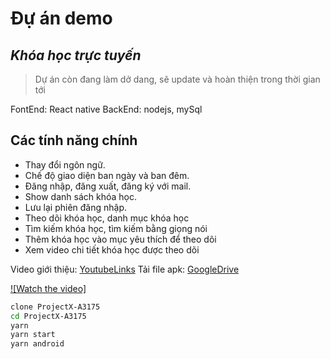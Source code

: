 # Đự án demo
## _Khóa học trực tuyến_

>Dự án còn đang làm dở dang, sẽ update và hoàn thiện trong thời gian tới

FontEnd: React native
BackEnd: nodejs, mySql

## Các tính năng chính

- Thay đổi ngôn ngữ.
- Chế độ giao diện ban ngày và ban đêm.
- Đăng nhập, đăng xuất, đăng ký với mail.
- Show danh sách khóa học.
- Lưu lại phiên đăng nhập.
- Theo dõi khóa học, danh mục khóa học
- Tìm kiếm khóa học, tìm kiếm bằng giọng nói
- Thêm khóa học vào mục yêu thích để theo dõi
- Xem video chi tiết khóa học được theo dõi

Video giới thiệu: [YoutubeLinks](https://nodejs.org/)
Tải file apk: [GoogleDrive](https://drive.google.com/file/d/1p9ta8c_Mjk7qjY0ELA9rCN7gLolm8v3y/view?usp=sharing)

[![Watch the video]](https://youtu.be/vt5fpE0bzSY)

```sh
clone ProjectX-A3175
cd ProjectX-A3175
yarn
yarn start
yarn android
```

